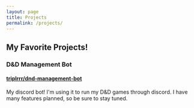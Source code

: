 ```yaml
---
layout: page
title: Projects
permalink: /projects/
---
```


## My Favorite Projects!

### D&D Management Bot
#### [triplrrr/dnd-management-bot](https://github.com/triplrrr/dnd-management-bot)
My discord bot! I'm using it to run my D&D games through discord. I have many features planned, so be sure to stay tuned. 
